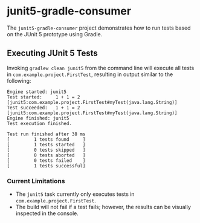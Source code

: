 # junit5-gradle-consumer

The `junit5-gradle-consumer` project demonstrates how to run tests based
on the JUnit 5 prototype using Gradle.

## Executing JUnit 5 Tests

Invoking `gradlew clean junit5` from the command line will execute all
tests in `com.example.project.FirstTest`, resulting in output similar
to the following:

```shell
Engine started: junit5
Test started:     1 + 1 = 2 [junit5:com.example.project.FirstTest#myTest(java.lang.String)]
Test succeeded:   1 + 1 = 2 [junit5:com.example.project.FirstTest#myTest(java.lang.String)]
Engine finished: junit5
Test execution finished.

Test run finished after 38 ms
[         1 tests found     ]
[         1 tests started   ]
[         0 tests skipped   ]
[         0 tests aborted   ]
[         0 tests failed    ]
[         1 tests successful]
```

### Current Limitations

- The `junit5` task currently only executes tests in `com.example.project.FirstTest`.
- The build will not fail if a test fails; however, the results can be visually inspected in the console.
